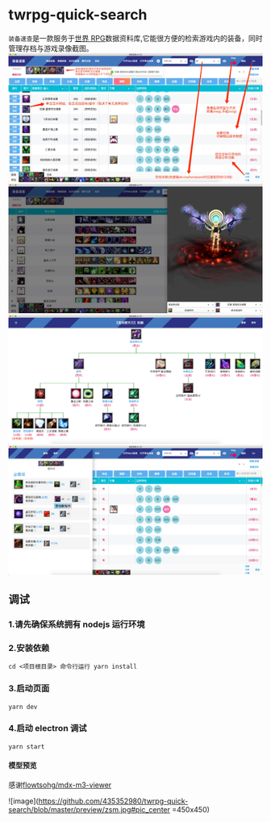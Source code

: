 # twrpg-quick-search

`装备速查`是一款服务于[世界 RPG](https://tieba.baidu.com/f?kw=%E4%B8%96%E7%95%8Crpg)数据资料库,它能很方便的检索游戏内的装备，同时管理存档与游戏录像截图。
![image](https://github.com/435352980/twrpg-quick-search/blob/master/preview/main.png)
![image](https://github.com/435352980/twrpg-quick-search/blob/master/preview/hero.png)
![image](https://github.com/435352980/twrpg-quick-search/blob/master/preview/split.png)
![image](https://github.com/435352980/twrpg-quick-search/blob/master/preview/calc.png)

## 调试

### 1.请先确保系统拥有 nodejs 运行环境

### 2.安装依赖

```
cd <项目根目录> 命令行运行 yarn install
```

### 3.启动页面

```
yarn dev
```

### 4.启动 electron 调试

```
yarn start
```

#### 模型预览

感谢[flowtsohg/mdx-m3-viewer](https://github.com/flowtsohg/mdx-m3-viewer)

![image](https://github.com/435352980/twrpg-quick-search/blob/master/preview/zsm.jpg#pic_center =450x450)
